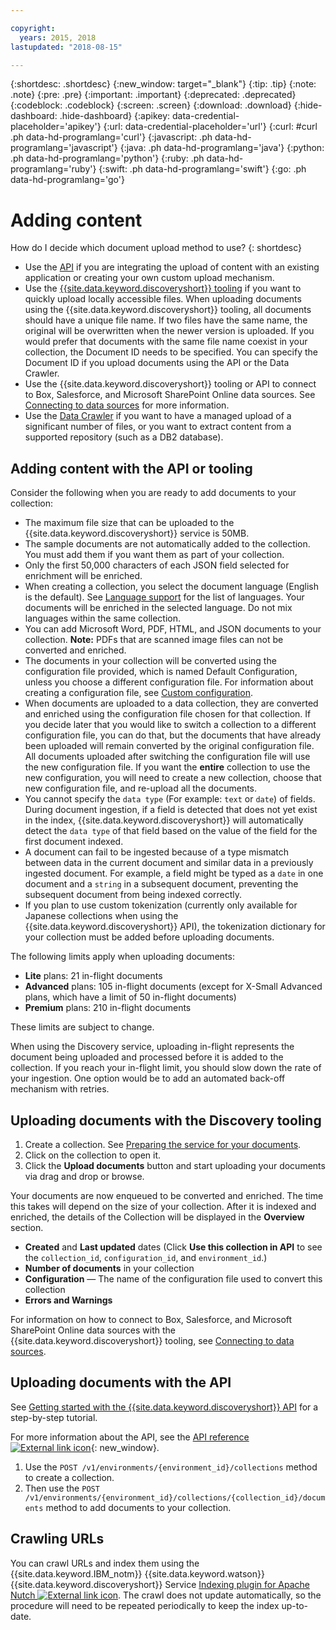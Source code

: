 ```yaml
---

copyright:
  years: 2015, 2018
lastupdated: "2018-08-15"

---
```


{:shortdesc: .shortdesc}
{:new_window: target="_blank"}
{:tip: .tip}
{:note: .note}
{:pre: .pre}
{:important: .important}
{:deprecated: .deprecated}
{:codeblock: .codeblock}
{:screen: .screen}
{:download: .download}
{:hide-dashboard: .hide-dashboard}
{:apikey: data-credential-placeholder='apikey'} 
{:url: data-credential-placeholder='url'}
{:curl: #curl .ph data-hd-programlang='curl'}
{:javascript: .ph data-hd-programlang='javascript'}
{:java: .ph data-hd-programlang='java'}
{:python: .ph data-hd-programlang='python'}
{:ruby: .ph data-hd-programlang='ruby'}
{:swift: .ph data-hd-programlang='swift'}
{:go: .ph data-hd-programlang='go'}

# Adding content

How do I decide which document upload method to use?
{: shortdesc}

-   Use the [API](/docs/services/discovery/getting-started.html) if you are integrating the upload of content with an existing application or creating your own custom upload mechanism.
-   Use the [{{site.data.keyword.discoveryshort}} tooling](/docs/services/discovery/getting-started-tool.html) if you want to quickly upload locally accessible files.
    When uploading documents using the {{site.data.keyword.discoveryshort}} tooling, all documents should have a unique file name. If two files have the same name, the original will be overwritten when the newer version is uploaded. If you would prefer that documents with the same file name coexist in your collection, the Document ID needs to be specified. You can specify the Document ID if you upload documents using the API or the Data Crawler.
-   Use the {{site.data.keyword.discoveryshort}} tooling or API to connect to Box, Salesforce, and Microsoft SharePoint Online data sources. See [Connecting to data sources](/docs/services/discovery/connect.html) for more information.
-   Use the [Data Crawler](/docs/services/discovery/data-crawler.html) if you want to have a managed upload of a significant number of files, or you want to extract content from a supported repository (such as a DB2 database).

## Adding content with the API or tooling

Consider the following when you are ready to add documents to your collection:

-   The maximum file size that can be uploaded to the {{site.data.keyword.discoveryshort}} service is 50MB.
-   The sample documents are not automatically added to the collection. You must add them if you want them as part of your collection.
-   Only the first 50,000 characters of each JSON field selected for enrichment will be enriched.
-   When creating a collection, you select the document language (English is the default). See [Language support](/docs/services/discovery/language-support.html) for the list of languages. Your documents will be enriched in the selected language. Do not mix languages within the same collection.
-   You can add Microsoft Word, PDF, HTML, and JSON documents to your collection. **Note:** PDFs that are scanned image files can not be converted and enriched.
-   The documents in your collection will be converted using the configuration file provided, which is named Default Configuration, unless you choose a different configuration file. For information about creating a configuration file, see [Custom configuration](/docs/services/discovery/building.html#custom-configuration).
-   When documents are uploaded to a data collection, they are converted and enriched using the configuration file chosen for that collection. If you decide later that you would like to switch a collection to a different configuration file, you can do that, but the documents that have already been uploaded will remain converted by the original configuration file. All documents uploaded after switching the configuration file will use the new configuration file. If you want the **entire** collection to use the new configuration, you will need to create a new collection, choose that new configuration file, and re-upload all the documents.
-   You cannot specify the `data type` (For example: `text` or `date`) of fields. During document ingestion, if a field is detected that does not yet exist in the index, {{site.data.keyword.discoveryshort}} will automatically detect the `data type` of that field based on the value of the field for the first document indexed.
-   A document can fail to be ingested because of a type mismatch between data in the current document and similar data in a previously ingested document. For example, a field might be typed as a `date` in one document and a `string` in a subsequent document, preventing the subsequent document from being indexed correctly.
-   If you plan to use custom tokenization (currently only available for Japanese collections when using the {{site.data.keyword.discoveryshort}} API), the tokenization dictionary for your collection must be added before uploading documents.

The following limits apply when uploading documents:

-   **Lite** plans: 21 in-flight documents
-   **Advanced** plans: 105 in-flight documents (except for X-Small Advanced plans, which have a limit of 50 in-flight documents)
-   **Premium** plans: 210 in-flight documents

These limits are subject to change. 

When using the Discovery service, uploading in-flight represents the document being uploaded and processed before it is added to the collection. If you reach your in-flight limit, you should slow down the rate of your ingestion. One option would be to add an automated back-off mechanism with retries.

## Uploading documents with the Discovery tooling

1.  Create a collection. See [Preparing the service for your documents](/docs/services/discovery/building.html#preparing-the-service-for-your-documents).
1.  Click on the collection to open it.
1.  Click the **Upload documents** button and start uploading your documents via drag and drop or browse.

Your documents are now enqueued to be converted and enriched. The time this takes will depend on the size of your collection. After it is indexed and enriched, the details of the Collection will be displayed in the **Overview** section.

-   **Created** and **Last updated** dates (Click **Use this collection in API** to see the `collection_id`, `configuration_id`, and `environment_id`.)
-   **Number of documents** in your collection
-   **Configuration** — The name of the configuration file used to convert this collection
-   **Errors and Warnings**

For information on how to connect to Box, Salesforce, and Microsoft SharePoint Online data sources with the {{site.data.keyword.discoveryshort}} tooling, see [Connecting to data sources](/docs/services/discovery/connect.html).


## Uploading documents with the API

See [Getting started with the {{site.data.keyword.discoveryshort}} API](/docs/services/discovery/getting-started.html) for a step-by-step tutorial.

For more information about the API, see the [API reference ![External link icon](../../icons/launch-glyph.svg "External link icon")](https://console.bluemix.net/apidocs/discovery){: new_window}.

1.  Use the `POST /v1/environments/{environment_id}/collections` method to create a collection.
1.  Then use the `POST /v1/environments/{environment_id}/collections/{collection_id}/documents` method to add documents to your collection.

## Crawling URLs

You can crawl URLs and index them using the {{site.data.keyword.IBM_notm}} {{site.data.keyword.watson}} {{site.data.keyword.discoveryshort}} Service [Indexing plugin for Apache Nutch ![External link icon](../../icons/launch-glyph.svg "External link icon")](https://github.com/IBM-Watson/nutch-indexer-discovery). The crawl does not update automatically, so the procedure will need to be repeated periodically to keep the index up-to-date.

